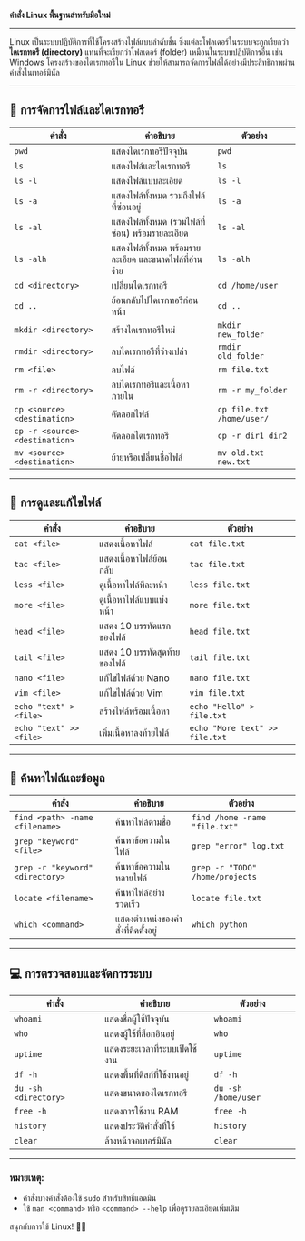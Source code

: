 **คำสั่ง Linux พื้นฐานสำหรับมือใหม่**

---

Linux เป็นระบบปฏิบัติการที่ใช้โครงสร้างไฟล์แบบลำดับชั้น ซึ่งแต่ละโฟลเดอร์ในระบบจะถูกเรียกว่า **ไดเรกทอรี (directory)** แทนที่จะเรียกว่าโฟลเดอร์ (folder) เหมือนในระบบปฏิบัติการอื่น เช่น Windows โครงสร้างของไดเรกทอรีใน Linux ช่วยให้สามารถจัดการไฟล์ได้อย่างมีประสิทธิภาพผ่านคำสั่งในเทอร์มินัล

---

## **📂 การจัดการไฟล์และไดเรกทอรี**
| คำสั่ง | คำอธิบาย | ตัวอย่าง |
|---------|------------|-----------|
| `pwd` | แสดงไดเรกทอรีปัจจุบัน | `pwd` |
| `ls` | แสดงไฟล์และไดเรกทอรี | `ls` |
| `ls -l` | แสดงไฟล์แบบละเอียด | `ls -l` |
| `ls -a` | แสดงไฟล์ทั้งหมด รวมถึงไฟล์ที่ซ่อนอยู่ | `ls -a` |
| `ls -al` | แสดงไฟล์ทั้งหมด (รวมไฟล์ที่ซ่อน) พร้อมรายละเอียด | `ls -al` |
| `ls -alh` | แสดงไฟล์ทั้งหมด พร้อมรายละเอียด และขนาดไฟล์ที่อ่านง่าย | `ls -alh` |
| `cd <directory>` | เปลี่ยนไดเรกทอรี | `cd /home/user` |
| `cd ..` | ย้อนกลับไปไดเรกทอรีก่อนหน้า | `cd ..` |
| `mkdir <directory>` | สร้างไดเรกทอรีใหม่ | `mkdir new_folder` |
| `rmdir <directory>` | ลบไดเรกทอรีที่ว่างเปล่า | `rmdir old_folder` |
| `rm <file>` | ลบไฟล์ | `rm file.txt` |
| `rm -r <directory>` | ลบไดเรกทอรีและเนื้อหาภายใน | `rm -r my_folder` |
| `cp <source> <destination>` | คัดลอกไฟล์ | `cp file.txt /home/user/` |
| `cp -r <source> <destination>` | คัดลอกไดเรกทอรี | `cp -r dir1 dir2` |
| `mv <source> <destination>` | ย้ายหรือเปลี่ยนชื่อไฟล์ | `mv old.txt new.txt` |

---

## **📝 การดูและแก้ไขไฟล์**
| คำสั่ง | คำอธิบาย | ตัวอย่าง |
|---------|------------|-----------|
| `cat <file>` | แสดงเนื้อหาไฟล์ | `cat file.txt` |
| `tac <file>` | แสดงเนื้อหาไฟล์ย้อนกลับ | `tac file.txt` |
| `less <file>` | ดูเนื้อหาไฟล์ทีละหน้า | `less file.txt` |
| `more <file>` | ดูเนื้อหาไฟล์แบบแบ่งหน้า | `more file.txt` |
| `head <file>` | แสดง 10 บรรทัดแรกของไฟล์ | `head file.txt` |
| `tail <file>` | แสดง 10 บรรทัดสุดท้ายของไฟล์ | `tail file.txt` |
| `nano <file>` | แก้ไขไฟล์ด้วย Nano | `nano file.txt` |
| `vim <file>` | แก้ไขไฟล์ด้วย Vim | `vim file.txt` |
| `echo "text" > <file>` | สร้างไฟล์พร้อมเนื้อหา | `echo "Hello" > file.txt` |
| `echo "text" >> <file>` | เพิ่มเนื้อหาลงท้ายไฟล์ | `echo "More text" >> file.txt` |

---

## **🔎 ค้นหาไฟล์และข้อมูล**
| คำสั่ง | คำอธิบาย | ตัวอย่าง |
|---------|------------|-----------|
| `find <path> -name <filename>` | ค้นหาไฟล์ตามชื่อ | `find /home -name "file.txt"` |
| `grep "keyword" <file>` | ค้นหาข้อความในไฟล์ | `grep "error" log.txt` |
| `grep -r "keyword" <directory>` | ค้นหาข้อความในหลายไฟล์ | `grep -r "TODO" /home/projects` |
| `locate <filename>` | ค้นหาไฟล์อย่างรวดเร็ว | `locate file.txt` |
| `which <command>` | แสดงตำแหน่งของคำสั่งที่ติดตั้งอยู่ | `which python` |

---

## **💻 การตรวจสอบและจัดการระบบ**
| คำสั่ง | คำอธิบาย | ตัวอย่าง |
|---------|------------|-----------|
| `whoami` | แสดงชื่อผู้ใช้ปัจจุบัน | `whoami` |
| `who` | แสดงผู้ใช้ที่ล็อกอินอยู่ | `who` |
| `uptime` | แสดงระยะเวลาที่ระบบเปิดใช้งาน | `uptime` |
| `df -h` | แสดงพื้นที่ดิสก์ที่ใช้งานอยู่ | `df -h` |
| `du -sh <directory>` | แสดงขนาดของไดเรกทอรี | `du -sh /home/user` |
| `free -h` | แสดงการใช้งาน RAM | `free -h` |
| `history` | แสดงประวัติคำสั่งที่ใช้ | `history` |
| `clear` | ล้างหน้าจอเทอร์มินัล | `clear` |

---

### **หมายเหตุ:**
- คำสั่งบางคำสั่งต้องใช้ `sudo` สำหรับสิทธิ์แอดมิน
- ใช้ `man <command>` หรือ `<command> --help` เพื่อดูรายละเอียดเพิ่มเติม

สนุกกับการใช้ Linux! 🤖🐧

